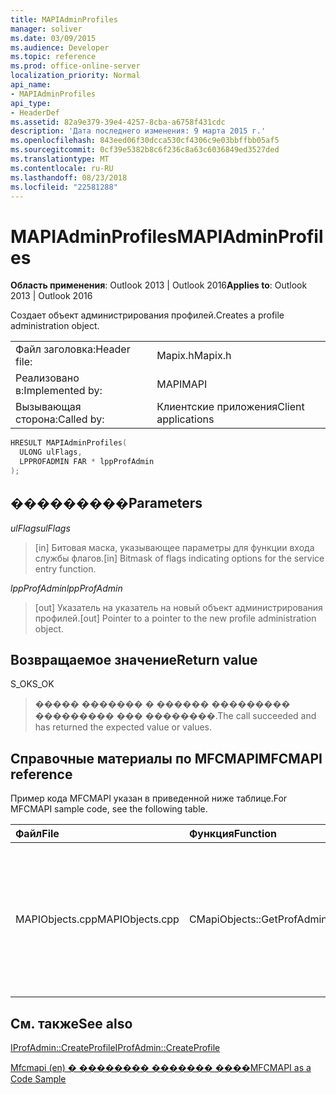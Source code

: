 ```yaml
---
title: MAPIAdminProfiles
manager: soliver
ms.date: 03/09/2015
ms.audience: Developer
ms.topic: reference
ms.prod: office-online-server
localization_priority: Normal
api_name:
- MAPIAdminProfiles
api_type:
- HeaderDef
ms.assetid: 82a9e379-39e4-4257-8cba-a6758f431cdc
description: 'Дата последнего изменения: 9 марта 2015 г.'
ms.openlocfilehash: 843eed06f30dcca530cf4306c9e03bbffbb05af5
ms.sourcegitcommit: 0cf39e5382b8c6f236c8a63c6036849ed3527ded
ms.translationtype: MT
ms.contentlocale: ru-RU
ms.lasthandoff: 08/23/2018
ms.locfileid: "22581288"
---
```

# <a name="mapiadminprofiles"></a><span data-ttu-id="0f3b1-103">MAPIAdminProfiles</span><span class="sxs-lookup"><span data-stu-id="0f3b1-103">MAPIAdminProfiles</span></span>

  
  
<span data-ttu-id="0f3b1-104">**Область применения**: Outlook 2013 | Outlook 2016</span><span class="sxs-lookup"><span data-stu-id="0f3b1-104">**Applies to**: Outlook 2013 | Outlook 2016</span></span> 
  
<span data-ttu-id="0f3b1-105">Создает объект администрирования профилей.</span><span class="sxs-lookup"><span data-stu-id="0f3b1-105">Creates a profile administration object.</span></span> 
  
|||
|:-----|:-----|
|<span data-ttu-id="0f3b1-106">Файл заголовка:</span><span class="sxs-lookup"><span data-stu-id="0f3b1-106">Header file:</span></span>  <br/> |<span data-ttu-id="0f3b1-107">Mapix.h</span><span class="sxs-lookup"><span data-stu-id="0f3b1-107">Mapix.h</span></span>  <br/> |
|<span data-ttu-id="0f3b1-108">Реализовано в:</span><span class="sxs-lookup"><span data-stu-id="0f3b1-108">Implemented by:</span></span>  <br/> |<span data-ttu-id="0f3b1-109">MAPI</span><span class="sxs-lookup"><span data-stu-id="0f3b1-109">MAPI</span></span>  <br/> |
|<span data-ttu-id="0f3b1-110">Вызывающая сторона:</span><span class="sxs-lookup"><span data-stu-id="0f3b1-110">Called by:</span></span>  <br/> |<span data-ttu-id="0f3b1-111">Клиентские приложения</span><span class="sxs-lookup"><span data-stu-id="0f3b1-111">Client applications</span></span>  <br/> |
   
```cpp
HRESULT MAPIAdminProfiles(
  ULONG ulFlags,
  LPPROFADMIN FAR * lppProfAdmin
);
```

## <a name="parameters"></a><span data-ttu-id="0f3b1-112">���������</span><span class="sxs-lookup"><span data-stu-id="0f3b1-112">Parameters</span></span>

 <span data-ttu-id="0f3b1-113">_ulFlags_</span><span class="sxs-lookup"><span data-stu-id="0f3b1-113">_ulFlags_</span></span>
  
> <span data-ttu-id="0f3b1-114">[in] Битовая маска, указывающее параметры для функции входа службы флагов.</span><span class="sxs-lookup"><span data-stu-id="0f3b1-114">[in] Bitmask of flags indicating options for the service entry function.</span></span> 
    
 <span data-ttu-id="0f3b1-115">_lppProfAdmin_</span><span class="sxs-lookup"><span data-stu-id="0f3b1-115">_lppProfAdmin_</span></span>
  
> <span data-ttu-id="0f3b1-116">[out] Указатель на указатель на новый объект администрирования профилей.</span><span class="sxs-lookup"><span data-stu-id="0f3b1-116">[out] Pointer to a pointer to the new profile administration object.</span></span>
    
## <a name="return-value"></a><span data-ttu-id="0f3b1-117">Возвращаемое значение</span><span class="sxs-lookup"><span data-stu-id="0f3b1-117">Return value</span></span>

<span data-ttu-id="0f3b1-118">S_OK</span><span class="sxs-lookup"><span data-stu-id="0f3b1-118">S_OK</span></span> 
  
> <span data-ttu-id="0f3b1-119">����� ������� � ������ ��������� ��������� ��� ��������.</span><span class="sxs-lookup"><span data-stu-id="0f3b1-119">The call succeeded and has returned the expected value or values.</span></span>
    
## <a name="mfcmapi-reference"></a><span data-ttu-id="0f3b1-120">Справочные материалы по MFCMAPI</span><span class="sxs-lookup"><span data-stu-id="0f3b1-120">MFCMAPI reference</span></span>

<span data-ttu-id="0f3b1-121">Пример кода MFCMAPI указан в приведенной ниже таблице.</span><span class="sxs-lookup"><span data-stu-id="0f3b1-121">For MFCMAPI sample code, see the following table.</span></span>
  
|<span data-ttu-id="0f3b1-122">**Файл**</span><span class="sxs-lookup"><span data-stu-id="0f3b1-122">**File**</span></span>|<span data-ttu-id="0f3b1-123">**Функция**</span><span class="sxs-lookup"><span data-stu-id="0f3b1-123">**Function**</span></span>|<span data-ttu-id="0f3b1-124">**Примечание**</span><span class="sxs-lookup"><span data-stu-id="0f3b1-124">**Comment**</span></span>|
|:-----|:-----|:-----|
|<span data-ttu-id="0f3b1-125">MAPIObjects.cpp</span><span class="sxs-lookup"><span data-stu-id="0f3b1-125">MAPIObjects.cpp</span></span>  <br/> |<span data-ttu-id="0f3b1-126">CMapiObjects::GetProfAdmin</span><span class="sxs-lookup"><span data-stu-id="0f3b1-126">CMapiObjects::GetProfAdmin</span></span>  <br/> |<span data-ttu-id="0f3b1-127">Mfcmapi (en) использует метод **MAPIAdminProfiles** для получения объекта администрирования профилей.</span><span class="sxs-lookup"><span data-stu-id="0f3b1-127">MFCMAPI uses the **MAPIAdminProfiles** method to get the profile administration object.</span></span>  <br/> |
   
## <a name="see-also"></a><span data-ttu-id="0f3b1-128">См. также</span><span class="sxs-lookup"><span data-stu-id="0f3b1-128">See also</span></span>



[<span data-ttu-id="0f3b1-129">IProfAdmin::CreateProfile</span><span class="sxs-lookup"><span data-stu-id="0f3b1-129">IProfAdmin::CreateProfile</span></span>](iprofadmin-createprofile.md)


[<span data-ttu-id="0f3b1-130">Mfcmapi (en) � �������� ������� ����</span><span class="sxs-lookup"><span data-stu-id="0f3b1-130">MFCMAPI as a Code Sample</span></span>](mfcmapi-as-a-code-sample.md)

